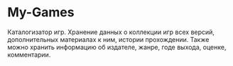 # My-Games
Каталогизатор игр. Хранение данных о коллекции игр всех версий, дополнительных материалах к ним, истории прохождении. Также можно хранить информацию об издателе, жанре, годе выхода, оценке, комментарии.
